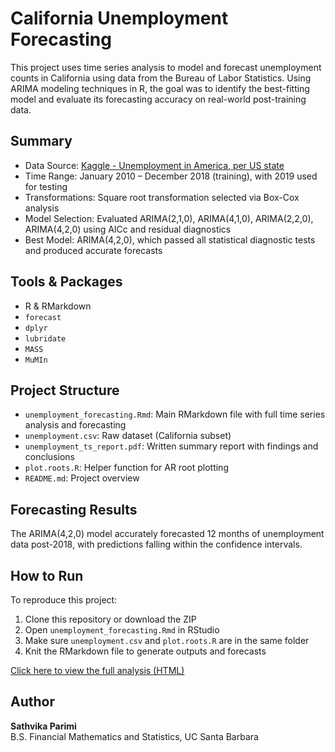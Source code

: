 # California Unemployment Forecasting
This project uses time series analysis to model and forecast unemployment counts in California using data from the Bureau of Labor Statistics. Using ARIMA modeling techniques in R, the goal was to identify the best-fitting model and evaluate its forecasting accuracy on real-world post-training data.

## Summary
- Data Source: [Kaggle - Unemployment in America, per US state](https://www.kaggle.com/datasets/justin2028/unemployment-in-america-per-us-state)
- Time Range: January 2010 – December 2018 (training), with 2019 used for testing
- Transformations: Square root transformation selected via Box-Cox analysis
- Model Selection: Evaluated ARIMA(2,1,0), ARIMA(4,1,0), ARIMA(2,2,0), ARIMA(4,2,0) using AICc and residual diagnostics
- Best Model: ARIMA(4,2,0), which passed all statistical diagnostic tests and produced accurate forecasts

## Tools & Packages
- R & RMarkdown
- `forecast`
- `dplyr`
- `lubridate`
- `MASS`
- `MuMIn`

## Project Structure
- `unemployment_forecasting.Rmd`: Main RMarkdown file with full time series analysis and forecasting
- `unemployment.csv`: Raw dataset (California subset)
- `unemployment_ts_report.pdf`: Written summary report with findings and conclusions
- `plot.roots.R`: Helper function for AR root plotting
- `README.md`: Project overview

## Forecasting Results
The ARIMA(4,2,0) model accurately forecasted 12 months of unemployment data post-2018, with predictions falling within the confidence intervals.

## How to Run
To reproduce this project:
1. Clone this repository or download the ZIP
2. Open `unemployment_forecasting.Rmd` in RStudio
3. Make sure `unemployment.csv` and `plot.roots.R` are in the same folder
4. Knit the RMarkdown file to generate outputs and forecasts

[Click here to view the full analysis (HTML)](unemployment_forecasting.html)

## Author
**Sathvika Parimi**  
B.S. Financial Mathematics and Statistics, UC Santa Barbara
